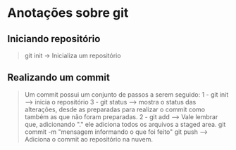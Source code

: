 # Anotações sobre git

## Iniciando repositório
 > git init -> Inicializa um repositório 

## Realizando um commit
 > Um commit possui um conjunto de passos a serem seguido: 
  1 - git init --> inicia o repositório
  3 - git status --> mostra o status das alterações, desde as preparadas para realizar o commit como também as que não foram preparadas.
  2 - git add <caminho-do-arquivo> --> Vale lembrar que, adicionando "." ele adiciona todos os arquivos a staged area.
  git commit -m "mensagem informando o que foi feito"
  git push --> Adiciona o commit ao repositório na nuvem.

